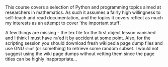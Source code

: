 This course covers a selection of Python and programming topics aimed at researchers 
in mathematics. As such it assumes a fairly high willingness to self-teach and read
documentation, and the topics it covers reflect as much my interests as an attempt
to cover 'the important stuff'.

A few things are missing - the tex file for the first object lesson vanished and I think I must
have `rm`'ed it by accident at some point. Also, for the scripting session you should download 
fresh wikipedia page dump files and use GNU `shuf` (or something) to retrieve some random subset.
I would not suggest using the wiki page dumps without vetting them since the page titles can be 
highly inappropriate...


